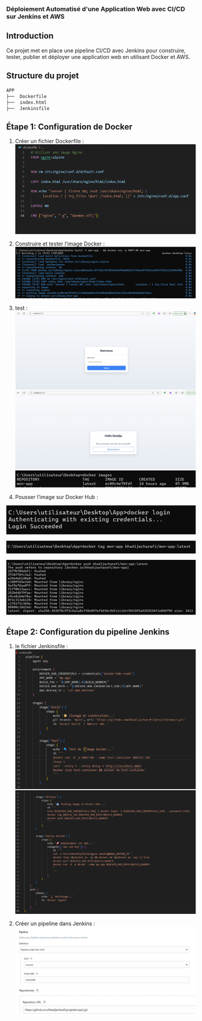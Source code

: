 ### Déploiement Automatisé d'une Application Web avec CI/CD sur Jenkins et AWS ###

## Introduction ##
Ce projet met en place une pipeline CI/CD avec Jenkins pour construire, tester, publier et déployer une application web en utilisant Docker et AWS.

## Structure du projet ##
```
APP
├──  Dockerfile   
├──  index.html   
├──  Jenkinsfile 
```
## Étape 1: Configuration de Docker ##
1. Créer un fichier Dockerfile :
![alt text](image.png)

2. Construire et tester l’image Docker :
![alt text](image-1.png)

3. test :
![alt text](image-2.png)
![alt text](image-3.png)
![alt text](image-4.png)

4. Pousser l’image sur Docker Hub :
   
![alt text](image-5.png)

![alt text](image-6.png)

![alt text](image-7.png)

## Étape 2: Configuration du pipeline Jenkins ##
1. le fichier Jenkinsfile :
![alt text](image-8.png)
![alt text](image-9.png)

2. Créer un pipeline dans Jenkins :
![alt text](image-10.png)
![alt text](image-11.png)
